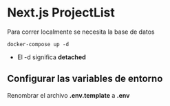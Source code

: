 # Next.js ProjectList
Para correr localmente se necesita la base de datos

```
docker-compose up -d

```
* El -d significa __detached__

## Configurar las variables de entorno

Renombrar el archivo __.env.template__ a __.env__